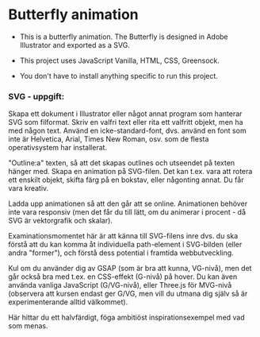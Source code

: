# Butterfly animation

- This is a butterfly animation. The Butterfly is designed in Adobe Illustrator and exported as a SVG.

- This project uses JavaScript Vanilla, HTML, CSS, Greensock.

- You don't have to install anything specific to run this project.



### SVG - uppgift:
Skapa ett dokument i Illustrator eller något annat program som hanterar SVG som filformat.
Skriv en valfri text eller rita ett valfritt objekt, men ha med någon text. Använd en icke-standard-font, dvs. använd en font som inte är Helvetica, Arial, Times New Roman, osv. som de flesta operativsystem har installerat.

"Outline:a" texten, så att det skapas outlines och utseendet på texten hänger med.
Skapa en animation på SVG-filen. Det kan t.ex. vara att rotera ett enskilt objekt, skifta färg på en bokstav, eller någonting annat. Du får vara kreativ.

Ladda upp animationen så att den går att se online.
Animationen behöver inte vara responsiv (men det får du till lätt, om du animerar i procent - då SVG är vektorgrafik och skalar).

Examinationsmomentet här är att känna till SVG-filens inre dvs. du ska förstå att du kan komma åt individuella path-element i SVG-bilden (eller andra "former"), och förstå dess potential i framtida webbutveckling.

Kul om du använder dig av GSAP (som är bra att kunna, VG-nivå), men det går också bra med t.ex. en CSS-effekt (G-nivå) på hover. Du kan även använda vanliga JavaScript (G/VG-nivå), eller Three.js för MVG-nivå (observera att kursen endast ger G/VG, men vill du utmana dig själv så är experimenterande alltid välkommet).

Här hittar du ett halvfärdigt, föga ambitiöst inspirationsexempel med vad som menas.